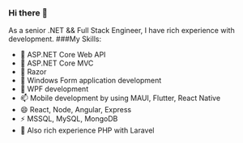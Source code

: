 ### Hi there 👋

As a senior .NET && Full Stack Engineer, I have rich experience with development.
###My Skills:

- 🔭 ASP.NET Core Web API
- 🌱 ASP.NET Core MVC
- 👯 Razor
- 🤔 Windows Form application development
- 💬 WPF development
- 📫 Mobile development by using MAUI, Flutter, React Native
- 😄 React, Node, Angular, Express
- ⚡ MSSQL, MySQL, MongoDB
- 🙌 Also rich experience PHP with Laravel
